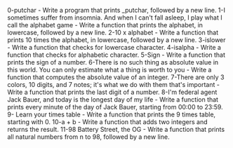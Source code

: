 0-putchar - Write a program that prints _putchar, followed by a new line.
1-I sometimes suffer from insomnia. And when I can't fall asleep, I play what I call the alphabet game - Write a function that prints the alphabet, in lowercase, followed by a new line.
2-10 x alphabet - Write a function that prints 10 times the alphabet, in lowercase, followed by a new line.
3-islower - Write a function that checks for lowercase character.
4-isalpha - Write a function that checks for alphabetic character.
5-Sign - Write a function that prints the sign of a number.
6-There is no such thing as absolute value in this world. You can only estimate what a thing is worth to you - Write a function that computes the absolute value of an integer.
7-There are only 3 colors, 10 digits, and 7 notes; it's what we do with them that's important - Write a function that prints the last digit of a number.
8-I'm federal agent Jack Bauer, and today is the longest day of my life - Write a function that prints every minute of the day of Jack Bauer, starting from 00:00 to 23:59.
9- Learn your times table - Write a function that prints the 9 times table, starting with 0.
10-a + b - Write a function that adds two integers and returns the result.
11-98 Battery Street, the OG - Write a function that prints all natural numbers from n to 98, followed by a new line.
